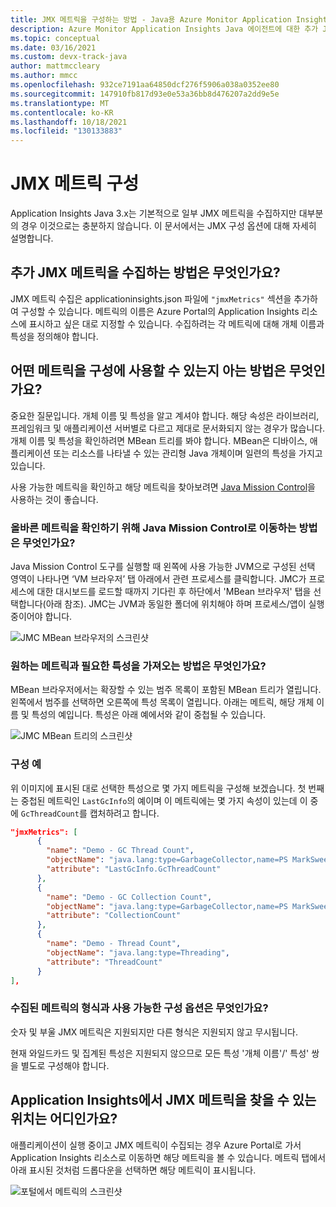 ```yaml
---
title: JMX 메트릭을 구성하는 방법 - Java용 Azure Monitor Application Insights
description: Azure Monitor Application Insights Java 에이전트에 대한 추가 JMX 메트릭 수집 구성
ms.topic: conceptual
ms.date: 03/16/2021
ms.custom: devx-track-java
author: mattmccleary
ms.author: mmcc
ms.openlocfilehash: 932ce7191aa64850dcf276f5906a038a0352ee80
ms.sourcegitcommit: 147910fb817d93e0e53a36bb8d476207a2dd9e5e
ms.translationtype: MT
ms.contentlocale: ko-KR
ms.lasthandoff: 10/18/2021
ms.locfileid: "130133883"
---
```

# <a name="configuring-jmx-metrics"></a>JMX 메트릭 구성

Application Insights Java 3.x는 기본적으로 일부 JMX 메트릭을 수집하지만 대부분의 경우 이것으로는 충분하지 않습니다. 이 문서에서는 JMX 구성 옵션에 대해 자세히 설명합니다.

## <a name="how-do-i-collect-additional-jmx-metrics"></a>추가 JMX 메트릭을 수집하는 방법은 무엇인가요?

JMX 메트릭 수집은 applicationinsights.json 파일에 ```"jmxMetrics"``` 섹션을 추가하여 구성할 수 있습니다. 메트릭의 이름은 Azure Portal의 Application Insights 리소스에 표시하고 싶은 대로 지정할 수 있습니다. 수집하려는 각 메트릭에 대해 개체 이름과 특성을 정의해야 합니다.

## <a name="how-do-i-know-what-metrics-are-available-to-configure"></a>어떤 메트릭을 구성에 사용할 수 있는지 아는 방법은 무엇인가요?

중요한 질문입니다. 개체 이름 및 특성을 알고 계셔야 합니다. 해당 속성은 라이브러리, 프레임워크 및 애플리케이션 서버별로 다르고 제대로 문서화되지 않는 경우가 많습니다. 개체 이름 및 특성을 확인하려면 MBean 트리를 봐야 합니다. MBean은 디바이스, 애플리케이션 또는 리소스를 나타낼 수 있는 관리형 Java 개체이며 일련의 특성을 가지고 있습니다. 

사용 가능한 메트릭을 확인하고 해당 메트릭을 찾아보려면 [Java Mission Control](https://www.oracle.com/java/technologies/jdk-mission-control.html)을 사용하는 것이 좋습니다.

### <a name="how-to-navigate-the-java-mission-control-to-get-to-the-right-metrics"></a>올바른 메트릭을 확인하기 위해 Java Mission Control로 이동하는 방법은 무엇인가요?

Java Mission Control 도구를 실행할 때 왼쪽에 사용 가능한 JVM으로 구성된 선택 영역이 나타나면 ‘VM 브라우저’ 탭 아래에서 관련 프로세스를 클릭합니다. JMC가 프로세스에 대한 대시보드를 로드할 때까지 기다린 후 하단에서 'MBean 브라우저' 탭을 선택합니다(아래 참조). JMC는 JVM과 동일한 폴더에 위치해야 하며 프로세스/앱이 실행 중이어야 합니다.

![JMC MBean 브라우저의 스크린샷](media/java-ipa/jmx/jmc-mbean-browser.png)

### <a name="how-to-get-to-the-metrics-i-want-and-the-necessary-attributes"></a>원하는 메트릭과 필요한 특성을 가져오는 방법은 무엇인가요?

MBean 브라우저에서는 확장할 수 있는 범주 목록이 포함된 MBean 트리가 열립니다. 왼쪽에서 범주를 선택하면 오른쪽에 특성 목록이 열립니다. 아래는 메트릭, 해당 개체 이름 및 특성의 예입니다. 특성은 아래 예에서와 같이 중첩될 수 있습니다.

![JMC MBean 트리의 스크린샷](media/java-ipa/jmx/jmc-metric-sample.png)

### <a name="configuration-example"></a>구성 예

위 이미지에 표시된 대로 선택한 특성으로 몇 가지 메트릭을 구성해 보겠습니다. 첫 번째는 중첩된 메트릭인 `LastGcInfo`의 예이며 이 메트릭에는 몇 가지 속성이 있는데 이 중에 `GcThreadCount`를 캡처하려고 합니다.

```json
"jmxMetrics": [
      {
        "name": "Demo - GC Thread Count",
        "objectName": "java.lang:type=GarbageCollector,name=PS MarkSweep",
        "attribute": "LastGcInfo.GcThreadCount"
      },
      {
        "name": "Demo - GC Collection Count",
        "objectName": "java.lang:type=GarbageCollector,name=PS MarkSweep",
        "attribute": "CollectionCount"
      },
      {
        "name": "Demo - Thread Count",
        "objectName": "java.lang:type=Threading",
        "attribute": "ThreadCount"
      }
],
```

### <a name="types-of-collected-metrics-and-available-configuration-options"></a>수집된 메트릭의 형식과 사용 가능한 구성 옵션은 무엇인가요?

숫자 및 부울 JMX 메트릭은 지원되지만 다른 형식은 지원되지 않고 무시됩니다. 

현재 와일드카드 및 집계된 특성은 지원되지 않으므로 모든 특성 '개체 이름'/' 특성' 쌍을 별도로 구성해야 합니다. 


## <a name="where-do-i-find-the-jmx-metrics-in-application-insights"></a>Application Insights에서 JMX 메트릭을 찾을 수 있는 위치는 어디인가요?

애플리케이션이 실행 중이고 JMX 메트릭이 수집되는 경우 Azure Portal로 가서 Application Insights 리소스로 이동하면 해당 메트릭을 볼 수 있습니다. 메트릭 탭에서 아래 표시된 것처럼 드롭다운을 선택하면 해당 메트릭이 표시됩니다.

![포털에서 메트릭의 스크린샷](media/java-ipa/jmx/jmx-portal.png)
